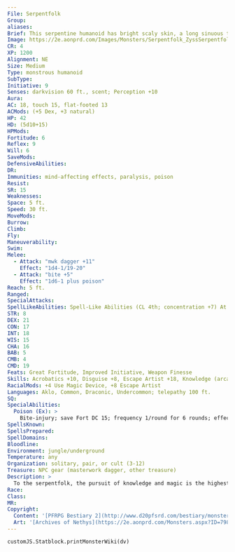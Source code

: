 ```yaml
---
File: Serpentfolk
Group: 
aliases: 
Brief: This serpentine humanoid has bright scaly skin, a long sinuous tail, and a fanged serpent's head.
Image: https://2e.aonprd.com/Images/Monsters/Serpentfolk_ZyssSerpentfolk.png
CR: 4
XP: 1200
Alignment: NE
Size: Medium
Type: monstrous humanoid
SubType: 
Initiative: 9
Senses: darkvision 60 ft., scent; Perception +10
Aura: 
AC: 18, touch 15, flat-footed 13
ACMods: (+5 Dex, +3 natural)
HP: 42
HD: (5d10+15)
HPMods: 
Fortitude: 6
Reflex: 9
Will: 6
SaveMods: 
DefensiveAbilities: 
DR: 
Immunities: mind-affecting effects, paralysis, poison
Resist: 
SR: 15
Weaknesses: 
Space: 5 ft.
Speed: 30 ft.
MoveMods: 
Burrow: 
Climb: 
Fly: 
Maneuverability: 
Swim: 
Melee: 
  - Attack: "mwk dagger +11"
    Effect: "1d4-1/19-20"
  - Attack: "bite +5"
    Effect: "1d6-1 plus poison"
Reach: 5 ft.
Ranged: 
SpecialAttacks: 
SpellLikeAbilities: Spell-Like Abilities (CL 4th; concentration +7) At will-disguise self (humanoid form only, DC 14), ventriloquism 1/day-blur, mirror image, suggestion (DC 16)
STR: 8
DEX: 21
CON: 17
INT: 18
WIS: 15
CHA: 16
BAB: 5
CMB: 4
CMD: 19
Feats: Great Fortitude, Improved Initiative, Weapon Finesse
Skills: Acrobatics +10, Disguise +8, Escape Artist +18, Knowledge (arcana) +9, Perception +10, Sense Motive +7, Spellcraft +9, Use Magic Device +12
RacialMods: +4 Use Magic Device, +8 Escape Artist
Languages: Aklo, Common, Draconic, Undercommon; telepathy 100 ft.
SQ: 
SpecialAbilities:
  Poison (Ex): >
    Bite-injury; save Fort DC 15; frequency 1/round for 6 rounds; effect 1d2 Str; cure 2 saves. The save DC is Constitution-based.
SpellsKnown: 
SpellsPrepared: 
SpellDomains: 
Bloodline: 
Environment: jungle/underground
Temperature: any
Organization: solitary, pair, or cult (3-12)
Treasure: NPC gear (masterwork dagger, other treasure)
Description: >
  To the serpentfolk, the pursuit of knowledge and magic is the highest goal. Their legends speak of how humanity rose to power only through the theft of serpent magic, a legend that may form the basis of the hatred toward humanity most serpentfolk harbor. They view themselves as the undisputed masters of magic, be it arcane or divine. Yet despite this, the majority of serpentfolk today are degenerates who have devolved to the point of primeval savagery and have lost much of their magical legacy- more civilized serpentfolk generally regard these degenerates with shame and disdain. Serpentfolk are 6 feet tall and weigh 120 pounds. Degenerates are only 5 feet tall but weigh 200 pounds. All serpentfolk are quite long-lived, and generally live to the age of 500. Advanced Serpentfolk When a serpentfolk gains class levels, several of its abilities increase as well, as detailed below. • Spell Resistance equals total Hit Dice + 10. • Poison bite save DC equals 10 + Con modifier + 1/2 total Hit Dice. • When it is 4th level in any class combination, it gains two spell-like abilities usable once per day each: dominate person and major image. When it reaches 9th level in any combination, it gains two more usable once per day each: mass suggestion and teleport. • A serpentfolk's racial ability score modifiers are as follows: Str -2, Dex +10, Con +6, Int +8, Wis +4, Cha +6. Degenerate Serpentfolk Degenerate serpentfolk possess the same statistics as normal serpentfolk, save for the following adjustments. • They have no spell-like abilities. • They lose the +4 racial bonus on Use Magic Device checks, but gain a +4 racial bonus on Perception checks. • Their natural armor bonus increases from +3 to +7. • They have the following ability score modifiers: Str +10, Dex +2, Con +8, Int -6 (minimum 3), Wis +2, Cha -4. A typical degenerate serpentfolk's ability scores are Str 20, Dex 13, Con 19, Int 4, Wis 13, Cha 6.
Race: 
Class: 
MR: 
Copyright:
  Content: '[PFRPG Bestiary 2](http://www.d20pfsrd.com/bestiary/monster-listings/monstrous-humanoids/serpentfolk)'
  Art: '[Archives of Nethys](https://2e.aonprd.com/Monsters.aspx?ID=798)'
---
```

```dataviewjs
customJS.Statblock.printMonsterWiki(dv)
```
